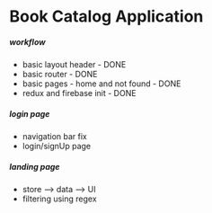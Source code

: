 # Book Catalog Application

##### workflow

- basic layout header - DONE
- basic router - DONE
- basic pages - home and not found - DONE
- redux and firebase init - DONE

##### login page

- navigation bar fix
- login/signUp page

##### landing page

- store --> data --> UI
- filtering using regex
